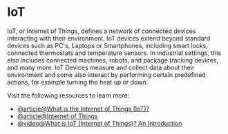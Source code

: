 # IoT

IoT, or Internet of Things, defines a network of connected devices interacting with their environment. IoT devices extend beyond standard devices such as PC's, Laptops or Smartphones, including smart locks, connected thermostats and temperature sensors. In industrial settings, this also includes connected machines, robots, and package tracking devices, and many more. IoT Devices measure and collect data about their environment and some also interact by performing certain predefined actions, for example turning the heat up or down.

Visit the following resources to learn more:

- [@article@What is the Internet of Things (IoT)?](https://www.ibm.com/think/topics/internet-of-things)
- [@article@Internet of Things](https://en.wikipedia.org/wiki/Internet_of_things)
- [@video@What is IoT (Internet of Things)? An Introduction](https://www.youtube.com/watch?v=4FxU-xpuCww)
